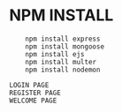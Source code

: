 # NPM INSTALL #

````code
    npm install express
    npm install mongoose
    npm install ejs
    npm install multer
    npm install nodemon
````
````
LOGIN PAGE
REGISTER PAGE 
WELCOME PAGE 
````
